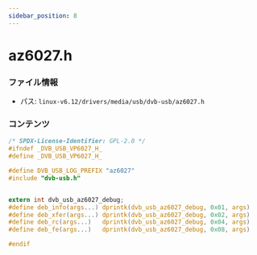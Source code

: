 ```yaml
---
sidebar_position: 8
---
```

# az6027.h

### ファイル情報

- パス: `linux-v6.12/drivers/media/usb/dvb-usb/az6027.h`

### コンテンツ

```h
/* SPDX-License-Identifier: GPL-2.0 */
#ifndef _DVB_USB_VP6027_H_
#define _DVB_USB_VP6027_H_

#define DVB_USB_LOG_PREFIX "az6027"
#include "dvb-usb.h"


extern int dvb_usb_az6027_debug;
#define deb_info(args...) dprintk(dvb_usb_az6027_debug, 0x01, args)
#define deb_xfer(args...) dprintk(dvb_usb_az6027_debug, 0x02, args)
#define deb_rc(args...)   dprintk(dvb_usb_az6027_debug, 0x04, args)
#define deb_fe(args...)   dprintk(dvb_usb_az6027_debug, 0x08, args)

#endif

```
